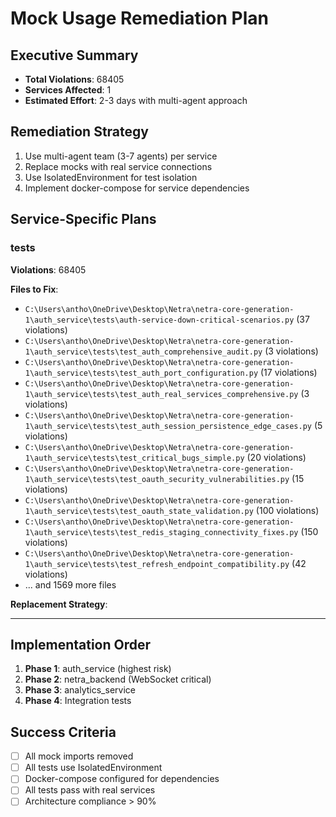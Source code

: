 # Mock Usage Remediation Plan

## Executive Summary

- **Total Violations**: 68405
- **Services Affected**: 1
- **Estimated Effort**: 2-3 days with multi-agent approach

## Remediation Strategy

1. Use multi-agent team (3-7 agents) per service
2. Replace mocks with real service connections
3. Use IsolatedEnvironment for test isolation
4. Implement docker-compose for service dependencies

## Service-Specific Plans

### tests

**Violations**: 68405

**Files to Fix**:

- `C:\Users\antho\OneDrive\Desktop\Netra\netra-core-generation-1\auth_service\tests\auth-service-down-critical-scenarios.py` (37 violations)
- `C:\Users\antho\OneDrive\Desktop\Netra\netra-core-generation-1\auth_service\tests\test_auth_comprehensive_audit.py` (3 violations)
- `C:\Users\antho\OneDrive\Desktop\Netra\netra-core-generation-1\auth_service\tests\test_auth_port_configuration.py` (17 violations)
- `C:\Users\antho\OneDrive\Desktop\Netra\netra-core-generation-1\auth_service\tests\test_auth_real_services_comprehensive.py` (3 violations)
- `C:\Users\antho\OneDrive\Desktop\Netra\netra-core-generation-1\auth_service\tests\test_auth_session_persistence_edge_cases.py` (5 violations)
- `C:\Users\antho\OneDrive\Desktop\Netra\netra-core-generation-1\auth_service\tests\test_critical_bugs_simple.py` (20 violations)
- `C:\Users\antho\OneDrive\Desktop\Netra\netra-core-generation-1\auth_service\tests\test_oauth_security_vulnerabilities.py` (15 violations)
- `C:\Users\antho\OneDrive\Desktop\Netra\netra-core-generation-1\auth_service\tests\test_oauth_state_validation.py` (100 violations)
- `C:\Users\antho\OneDrive\Desktop\Netra\netra-core-generation-1\auth_service\tests\test_redis_staging_connectivity_fixes.py` (150 violations)
- `C:\Users\antho\OneDrive\Desktop\Netra\netra-core-generation-1\auth_service\tests\test_refresh_endpoint_compatibility.py` (42 violations)
- ... and 1569 more files

**Replacement Strategy**:


---

## Implementation Order

1. **Phase 1**: auth_service (highest risk)
2. **Phase 2**: netra_backend (WebSocket critical)
3. **Phase 3**: analytics_service
4. **Phase 4**: Integration tests

## Success Criteria

- [ ] All mock imports removed
- [ ] All tests use IsolatedEnvironment
- [ ] Docker-compose configured for dependencies
- [ ] All tests pass with real services
- [ ] Architecture compliance > 90%
